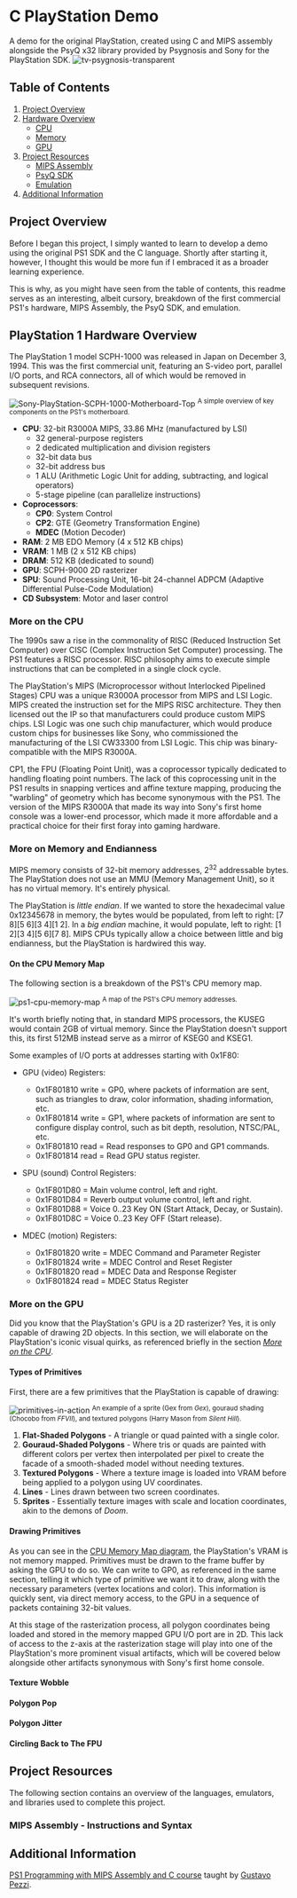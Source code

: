 # C PlayStation Demo

A demo for the original PlayStation, created using C and MIPS assembly alongside the PsyQ x32 library provided by Psygnosis and Sony for the PlayStation SDK.
![tv-psygnosis-transparent](https://github.com/user-attachments/assets/f6f99b48-7f5e-472f-859b-5e51af403cf0)

## Table of Contents
1. [Project Overview](#project-overview)
2. [Hardware Overview](#playstation-1-hardware-overview)
   - [CPU](#more-on-the-cpu)
   - [Memory](#more-on-memory-and-endianness)
   - [GPU](#more-on-the-gpu)
4. [Project Resources](#project-resources)
   - [MIPS Assembly](#mips-assembly---instructions-and-syntax)
   - [PsyQ SDK](#psyq-sdk)
   - [Emulation](#emulation)
5. [Additional Information](#additional-information)

## Project Overview
Before I began this project, I simply wanted to learn to develop a demo using the original PS1 SDK and the C language. Shortly after starting it, however, I thought this would be more fun if I embraced it as a broader learning experience.

This is why, as you might have seen from the table of contents, this readme serves as an interesting, albeit cursory, breakdown of the first commercial PS1's hardware, MIPS Assembly, the PsyQ SDK, and emulation.

## PlayStation 1 Hardware Overview
The PlayStation 1 model SCPH-1000 was released in Japan on December 3, 1994. This was the first commercial unit, featuring an S-video port, parallel I/O ports, and RCA connectors, all of which would be removed in subsequent revisions.

![Sony-PlayStation-SCPH-1000-Motherboard-Top](https://github.com/user-attachments/assets/8cb815a8-15d8-4397-beae-d0bf6497feb8)
<sup>A simple overview of key components on the PS1's motherboard.</sup>

- **CPU**: 32-bit R3000A MIPS, 33.86 MHz (manufactured by LSI)
  - 32 general-purpose registers
  - 2 dedicated multiplication and division registers
  - 32-bit data bus
  - 32-bit address bus
  - 1 ALU (Arithmetic Logic Unit for adding, subtracting, and logical operators)
  - 5-stage pipeline (can parallelize instructions)
- **Coprocessors**:
  - **CP0**: System Control
  - **CP2**: GTE (Geometry Transformation Engine)
  - **MDEC** (Motion Decoder)
- **RAM**: 2 MB EDO Memory (4 x 512 KB chips)
- **VRAM**: 1 MB (2 x 512 KB chips)
- **DRAM**: 512 KB (dedicated to sound)
- **GPU**: SCPH-9000 2D rasterizer
- **SPU**: Sound Processing Unit, 16-bit 24-channel ADPCM (Adaptive Differential Pulse-Code Modulation)
- **CD Subsystem**: Motor and laser control

### More on the CPU
The 1990s saw a rise in the commonality of RISC (Reduced Instruction Set Computer) over CISC (Complex Instruction Set Computer) processing. The PS1 features a RISC processor. RISC philosophy aims to execute simple instructions that can be completed in a single clock cycle.

The PlayStation's MIPS (Microprocessor without Interlocked Pipelined Stages) CPU was a unique R3000A processor from MIPS and LSI Logic. MIPS created the instruction set for the MIPS RISC architecture. They then licensed out the IP so that manufacturers could produce custom MIPS chips. LSI Logic was one such chip manufacturer, which would produce custom chips for businesses like Sony, who commissioned the manufacturing of the LSI CW33300 from LSI Logic. This chip was binary-compatible with the MIPS R3000A.

CP1, the FPU (Floating Point Unit), was a coprocessor typically dedicated to handling floating point numbers. The lack of this coprocessing unit in the PS1 results in snapping vertices and affine texture mapping, producing the "warbling" of geometry which has become synonymous with the PS1. The version of the MIPS R3000A that made its way into Sony's first home console was a lower-end processor, which made it more affordable and a practical choice for their first foray into gaming hardware.

### More on Memory and Endianness
MIPS memory consists of 32-bit memory addresses, 2<sup>32</sup> addressable bytes. The PlayStation does not use an MMU (Memory Management Unit), so it has no virtual memory. It's entirely physical.

The PlayStation is *little endian*. If we wanted to store the hexadecimal value 0x12345678 in memory, the bytes would be populated, from left to right: [7 8][5 6][3 4][1 2]. In a *big endian* machine, it would populate, left to right: [1 2][3 4][5 6][7 8]. MIPS CPUs typically allow a choice between little and big endianness, but the PlayStation is hardwired this way.

#### On the CPU Memory Map
The following section is a breakdown of the PS1's CPU memory map.

![ps1-cpu-memory-map](https://github.com/user-attachments/assets/a929df05-9dd3-455b-86f9-7680de79e85b)
<sup>A map of the PS1's CPU memory addresses.</sup>

It's worth briefly noting that, in standard MIPS processors, the KUSEG would contain 2GB of virtual memory. Since the PlayStation doesn't support this, its first 512MB instead serve as a mirror of KSEG0 and KSEG1.

Some examples of I/O ports at addresses starting with 0x1F80:

- GPU (video) Registers:
  - 0x1F801810 write = GP0, where packets of information are sent, such as triangles to draw, color information, shading information, etc.
  - 0x1F801814 write = GP1, where packets of information are sent to configure display control, such as bit depth, resolution, NTSC/PAL, etc.
  - 0x1F801810 read = Read responses to GP0 and GP1 commands.
  - 0x1F801814 read = Read GPU status register.

- SPU (sound) Control Registers:
  - 0x1F801D80 = Main volume control, left and right.
  - 0x1F801D84 = Reverb output volume control, left and right.
  - 0x1F801D88 = Voice 0..23 Key ON (Start Attack, Decay, or Sustain).
  - 0x1F801D8C = Voice 0..23 Key OFF (Start release).

- MDEC (motion) Registers:
  - 0x1F801820 write = MDEC Command and Parameter Register
  - 0x1F801824 write = MDEC Control and Reset Register
  - 0x1F801820 read = MDEC Data and Response Register
  - 0x1F801824 read = MDEC Status Register

### More on the GPU
Did you know that the PlayStation's GPU is a 2D rasterizer? Yes, it is only capable of drawing 2D objects. In this section, we will elaborate on the PlayStation's iconic visual quirks, as referenced briefly in the section [*More on the CPU*](#more-on-the-cpu).

#### Types of Primitives
First, there are a few primitives that the PlayStation is capable of drawing:

![primitives-in-action](https://github.com/user-attachments/assets/7bd9b31f-1cfc-4711-a774-b4ac3b7c02ea)
<sup>An example of a sprite (Gex from *Gex*), gouraud shading (Chocobo from *FFVII*), and textured polygons (Harry Mason from *Silent Hill*).</sup>

1. **Flat-Shaded Polygons** - A triangle or quad painted with a single color.
2. **Gouraud-Shaded Polygons** - Where tris or quads are painted with different colors per vertex then interpolated per pixel to create the facade of a smooth-shaded model without needing textures.
3. **Textured Polygons** - Where a texture image is loaded into VRAM before being applied to a polygon using UV coordinates.
4. **Lines** - Lines drawn between two screen coordinates.
5. **Sprites** - Essentially texture images with scale and location coordinates, akin to the demons of *Doom*.

#### Drawing Primitives
As you can see in the [CPU Memory Map diagram](#on-the-cpu-memory-map), the PlayStation's VRAM is not memory mapped. Primitives must be drawn to the frame buffer by asking the GPU to do so. We can write to GP0, as referenced in the same section, telling it which type of primitive we want it to draw, along with the necessary parameters (vertex locations and color). This information is quickly sent, via direct memory access, to the GPU in a sequence of packets containing 32-bit values.

At this stage of the rasterization process, all polygon coordinates being loaded and stored in the memory mapped GPU I/O port are in 2D. This lack of access to the z-axis at the rasterization stage will play into one of the PlayStation's more prominent visual artifacts, which will be covered below alongside other artifacts synonymous with Sony's first home console.

#### Texture Wobble

#### Polygon Pop

#### Polygon Jitter

#### Circling Back to The FPU

## Project Resources
The following section contains an overview of the languages, emulators, and libraries used to complete this project.

### MIPS Assembly - Instructions and Syntax
<!-- COMMENTED OUT UNTIL FINISHED . . .
### PsyQ SDK
![psyq](https://github.com/Nico-Posateri/c-playstation-demo/assets/141705409/be5f2348-d887-42e2-ba3e-0b204459d29e)
### Emulation
-->
## Additional Information
[PS1 Programming with MIPS Assembly and C course](https://pikuma.com/courses/ps1-programming-mips-assembly-language) taught by [Gustavo Pezzi](https://github.com/gustavopezzi).
<!-- COMMENTED OUT UNTIL FINISHED . . .
https://cs.stanford.edu/people/eroberts/courses/soco/projects/risc/risccisc/
https://www.copetti.org/writings/consoles/playstation/
-->
